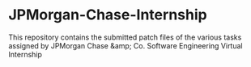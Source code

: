 # JPMorgan-Chase-Internship
This repository contains the submitted patch files of the various tasks assigned by JPMorgan Chase &amp;amp; Co. Software Engineering Virtual Internship
